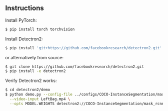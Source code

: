 ## Instructions

Install PyTorch:

```bash
$ pip install torch torchvision
```

Install Detectron2:

```bash
$ pip install 'git+https://github.com/facebookresearch/detectron2.git'
```

or alternatively from source:

```bash
$ git clone https://github.com/facebookresearch/detectron2.git
$ pip install -e detectron2
```

Verify Detectron2 works:

```bash
$ cd detectron2/demo
$ python demo.py --config-file ../configs/COCO-InstanceSegmentation/mask_rcnn_R_50_FPN_3x.yaml \
  --video-input LeftBag.mp4 \
  --opts MODEL.WEIGHTS detectron2://COCO-InstanceSegmentation/mask_rcnn_R_50_FPN_3x/137849600/model_final_f10217.pkl MODEL.DEVICE cpu
```
